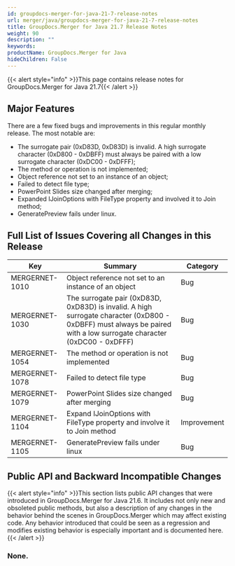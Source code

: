 ```yaml
---
id: groupdocs-merger-for-java-21-7-release-notes
url: merger/java/groupdocs-merger-for-java-21-7-release-notes
title: GroupDocs.Merger for Java 21.7 Release Notes
weight: 90
description: ""
keywords: 
productName: GroupDocs.Merger for Java
hideChildren: False
---
```

{{< alert style="info" >}}This page contains release notes for GroupDocs.Merger for Java 21.7{{< /alert >}}

## Major Features

There are a few fixed bugs and improvements in this regular monthly release. The most notable are:

*   The surrogate pair (0xD83D, 0xD83D) is invalid. A high surrogate character (0xD800 - 0xDBFF) must always be paired with a low surrogate character (0xDC00 - 0xDFFF);
*   The method or operation is not implemented;
*   Object reference not set to an instance of an object;
*   Failed to detect file type;
*   PowerPoint Slides size changed after merging;
*   Expanded IJoinOptions with FileType property and involved it to Join method;
*   GeneratePreview fails under linux.


## Full List of Issues Covering all Changes in this Release

| Key | Summary | Category |
| --- | --- | --- |
| MERGERNET-1010 | Object reference not set to an instance of an object | Bug |
| MERGERNET-1030 | The surrogate pair (0xD83D, 0xD83D) is invalid. A high surrogate character (0xD800 - 0xDBFF) must always be paired with a low surrogate character (0xDC00 - 0xDFFF) | Bug |
| MERGERNET-1054 | The method or operation is not implemented | Bug |
| MERGERNET-1078 | Failed to detect file type | Bug |
| MERGERNET-1079 | PowerPoint Slides size changed after merging | Bug |
| MERGERNET-1104 | Expand IJoinOptions with FileType property and involve it to Join method | Improvement |
| MERGERNET-1105 | GeneratePreview fails under linux | Bug |

## Public API and Backward Incompatible Changes

{{< alert style="info" >}}This section lists public API changes that were introduced in GroupDocs.Merger for Java 21.6. It includes not only new and obsoleted public methods, but also a description of any changes in the behavior behind the scenes in GroupDocs.Merger which may affect existing code. Any behavior introduced that could be seen as a regression and modifies existing behavior is especially important and is documented here.{{< /alert >}}

### None.
